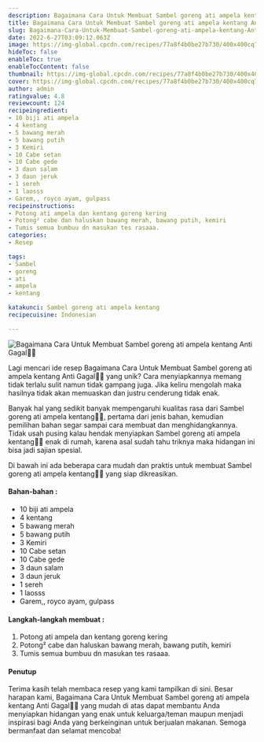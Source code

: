 ```yaml
---
description: Bagaimana Cara Untuk Membuat Sambel goreng ati ampela kentang Anti Gagal"
title: Bagaimana Cara Untuk Membuat Sambel goreng ati ampela kentang Anti Gagal
slug: Bagaimana-Cara-Untuk-Membuat-Sambel-goreng-ati-ampela-kentang-Anti-Gagal
date: 2022-6-27T03:09:12.063Z
image: https://img-global.cpcdn.com/recipes/77a8f4b0be27b730/400x400cq70/photo.jpg
hideToc: false
enableToc: true
enableTocContent: false
thumbnail: https://img-global.cpcdn.com/recipes/77a8f4b0be27b730/400x400cq70/photo.jpg
cover: https://img-global.cpcdn.com/recipes/77a8f4b0be27b730/400x400cq70/photo.jpg
author: admin
ratingvalue: 4.8
reviewcount: 124
recipeingredient:
- 10 biji ati ampela
- 4 kentang
- 5 bawang merah
- 5 bawang putih
- 3 Kemiri
- 10 Cabe setan
- 10 Cabe gede
- 3 daun salam
- 3 daun jeruk
- 1 sereh
- 1 laosss
- Garem,, royco ayam, gulpass
recipeinstructions:
- Potong ati ampela dan kentang goreng kering
- Potong² cabe dan haluskan bawang merah, bawang putih, kemiri
- Tumis semua bumbuu dn masukan tes rasaaa.
categories:
- Resep

tags:
- Sambel
- goreng
- ati
- ampela
- kentang

katakunci: Sambel goreng ati ampela kentang
recipecuisine: Indonesian

---
```


![Bagaimana Cara Untuk Membuat Sambel goreng ati ampela kentang Anti Gagal👩‍🍳](https://img-global.cpcdn.com/recipes/77a8f4b0be27b730/400x400cq70/photo.jpg)

Lagi mencari ide resep Bagaimana Cara Untuk Membuat Sambel goreng ati ampela kentang Anti Gagal👩‍🍳 yang unik? Cara menyiapkannya memang tidak terlalu sulit namun tidak gampang juga. Jika keliru mengolah maka hasilnya tidak akan memuaskan dan justru cenderung tidak enak.

Banyak hal yang sedikit banyak mempengaruhi kualitas rasa dari Sambel goreng ati ampela kentang👩‍🍳, pertama dari jenis bahan, kemudian pemilihan bahan segar sampai cara membuat dan menghidangkannya. Tidak usah pusing kalau hendak menyiapkan Sambel goreng ati ampela kentang👩‍🍳 enak di rumah, karena asal sudah tahu triknya maka hidangan ini bisa jadi sajian spesial.

Di bawah ini ada beberapa cara mudah dan praktis untuk membuat Sambel goreng ati ampela kentang👩‍🍳 yang siap dikreasikan.

<!--inarticleads1-->

#### Bahan-bahan :

- 10 biji ati ampela
- 4 kentang
- 5 bawang merah
- 5 bawang putih
- 3 Kemiri
- 10 Cabe setan
- 10 Cabe gede
- 3 daun salam
- 3 daun jeruk
- 1 sereh
- 1 laosss
- Garem,, royco ayam, gulpass

<!--inarticleads2-->

#### Langkah-langkah membuat :

1. Potong ati ampela dan kentang goreng kering
1. Potong² cabe dan haluskan bawang merah, bawang putih, kemiri
1. Tumis semua bumbuu dn masukan tes rasaaa.

#### Penutup

Terima kasih telah membaca resep yang kami tampilkan di sini. Besar harapan kami, Bagaimana Cara Untuk Membuat Sambel goreng ati ampela kentang Anti Gagal👩‍🍳 yang mudah di atas dapat membantu Anda menyiapkan hidangan yang enak untuk keluarga/teman maupun menjadi inspirasi bagi Anda yang berkeinginan untuk berjualan makanan. Semoga bermanfaat dan selamat mencoba!